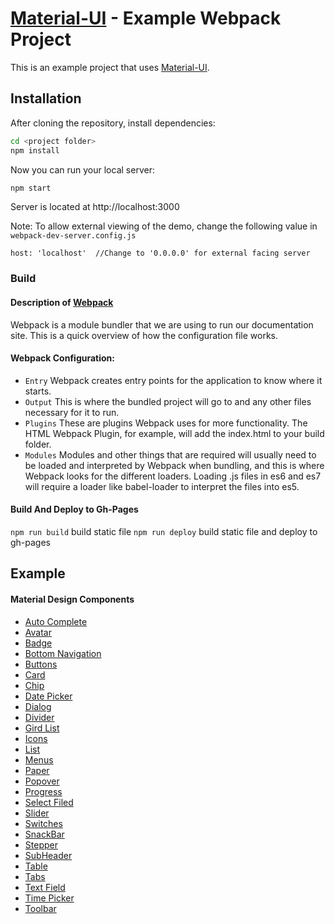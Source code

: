 # [Material-UI](http://callemall.github.io/material-ui/) - Example Webpack Project

This is an example project that uses [Material-UI](http://callemall.github.io/material-ui/).

## Installation

After cloning the repository, install dependencies:
```sh
cd <project folder>
npm install
```

Now you can run your local server:
```sh
npm start
```
Server is located at http://localhost:3000

Note: To allow external viewing of the demo, change the following value in `webpack-dev-server.config.js`

```
host: 'localhost'  //Change to '0.0.0.0' for external facing server
```

### Build

#### Description of [Webpack](http://webpack.github.io/docs/)

Webpack is a module bundler that we are using to run our documentation site.
This is a quick overview of how the configuration file works.

#### Webpack Configuration:

- `Entry` Webpack creates entry points for the application to know where it starts.
- `Output` This is where the bundled project will go to and any other files necessary for it to run.
- `Plugins` These are plugins Webpack uses for more functionality. The HTML Webpack Plugin, for example, will add the index.html to your build folder.
- `Modules` Modules and other things that are required will usually need to be loaded and interpreted by Webpack when bundling, and this is where Webpack looks for the different loaders. Loading .js files in es6 and es7 will require a loader like babel-loader to interpret the files into es5.

#### Build And Deploy to Gh-Pages

```npm run build``` build static file
```npm run deploy``` build static file and deploy to gh-pages

## Example

#### Material Design Components

- [Auto Complete](http://www.leoliew.me/react-webpack-example/#/auto_complete)
- [Avatar](http://www.leoliew.me/react-webpack-example/#/avatar)
- [Badge](http://www.leoliew.me/react-webpack-example/#/badge)
- [Bottom Navigation](http://www.leoliew.me/react-webpack-example/#/bottom_navigation)
- [Buttons](http://www.leoliew.me/react-webpack-example/#/buttons)
- [Card](http://www.leoliew.me/react-webpack-example/#/card)
- [Chip](http://www.leoliew.me/react-webpack-example/#/chip)
- [Date Picker](http://www.leoliew.me/react-webpack-example/#/date_picker)
- [Dialog](http://www.leoliew.me/react-webpack-example/#/dialog)
- [Divider](http://www.leoliew.me/react-webpack-example/#/divider)
- [Gird List](http://www.leoliew.me/react-webpack-example/#/gird_list)
- [Icons](http://www.leoliew.me/react-webpack-example/#/icons)
- [List](http://www.leoliew.me/react-webpack-example/#/list)
- [Menus](http://www.leoliew.me/react-webpack-example/#/menu)
- [Paper](http://www.leoliew.me/react-webpack-example/#/paper)
- [Popover](http://www.leoliew.me/react-webpack-example/#/popover)
- [Progress](http://www.leoliew.me/react-webpack-example/#/progress)
- [Select Filed](http://www.leoliew.me/react-webpack-example/#/select_field)
- [Slider](http://www.leoliew.me/react-webpack-example/#/slider)
- [Switches](http://www.leoliew.me/react-webpack-example/#/switches)
- [SnackBar](http://www.leoliew.me/react-webpack-example/#/snack_bar)
- [Stepper](http://www.leoliew.me/react-webpack-example/#/stepper)
- [SubHeader](http://www.leoliew.me/react-webpack-example/#/sub_header)
- [Table](http://www.leoliew.me/react-webpack-example/#/table)
- [Tabs](http://www.leoliew.me/react-webpack-example/#/tabs)
- [Text Field](http://www.leoliew.me/react-webpack-example/#/text_field)
- [Time Picker](http://www.leoliew.me/react-webpack-example/#/time_picker)
- [Toolbar](http://www.leoliew.me/react-webpack-example/#/tool_bar)
